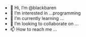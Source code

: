 - 👋 Hi, I’m @blackbaren
- 👀 I’m interested in ...programming 
- 🌱 I’m currently learning ...
- 💞️ I’m looking to collaborate on ...
- 📫 How to reach me ...

<!---
blackbaren/blackbaren is a ✨ special ✨ repository because its `README.md` (this file) appears on your GitHub profile.
You can click the Preview link to take a look at your changes.
--->
